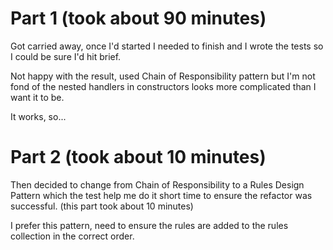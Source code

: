 # Part 1 (took about 90 minutes)

Got carried away, once I'd started I needed to finish and I wrote the tests so I could be sure I'd hit brief.

Not happy with the result, used Chain of Responsibility pattern but I'm not fond of the nested handlers in constructors looks more complicated than I want it to be.

It works, so...

# Part 2 (took about 10 minutes)

Then decided to change from Chain of Responsibility to a Rules Design Pattern which the test help me do it short time to ensure the refactor was successful. (this part took about 10 minutes)

I prefer this pattern, need to ensure the rules are added to the rules collection in the correct order.